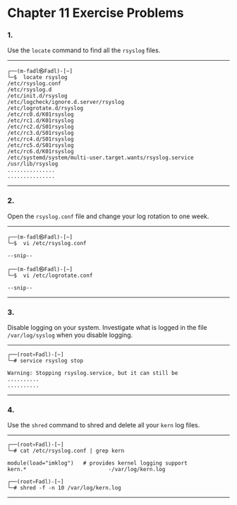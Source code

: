 # Chapter 11 Exercise Problems

### 1.

Use the `locate` command to find all the `rsyslog` files.

---

```shell
┌──(m-fadl㉿Fadl)-[~]
└─$  locate rsyslog
/etc/rsyslog.conf
/etc/rsyslog.d
/etc/init.d/rsyslog
/etc/logcheck/ignore.d.server/rsyslog
/etc/logrotate.d/rsyslog
/etc/rc0.d/K01rsyslog
/etc/rc1.d/K01rsyslog
/etc/rc2.d/S01rsyslog
/etc/rc3.d/S01rsyslog
/etc/rc4.d/S01rsyslog
/etc/rc5.d/S01rsyslog
/etc/rc6.d/K01rsyslog
/etc/systemd/system/multi-user.target.wants/rsyslog.service
/usr/lib/rsyslog
...............
...............
```

---

### 2.

Open the `rsyslog.conf` file and change your log rotation to one week.

---

```shell
┌──(m-fadl㉿Fadl)-[~]
└─$  vi /etc/rsyslog.conf

--snip--
```

```shell
┌──(m-fadl㉿Fadl)-[~]
└─$  vi /etc/logrotate.conf

--snip--
```

---

### 3.

Disable logging on your system. Investigate what is logged in the file `/var/log/syslog` when you disable logging.

---

```shell
┌──(root💀Fadl)-[~]
└─# service rsyslog stop

Warning: Stopping rsyslog.service, but it can still be
..........
..........
```

---

### 4.

Use the `shred` command to shred and delete all your `kern` log files.

---

```shell
┌──(root💀Fadl)-[~]
└─# cat /etc/rsyslog.conf | grep kern

module(load="imklog")   # provides kernel logging support
kern.*                          -/var/log/kern.log

┌──(root💀Fadl)-[~]
└─# shred -f -n 10 /var/log/kern.log
```

---
